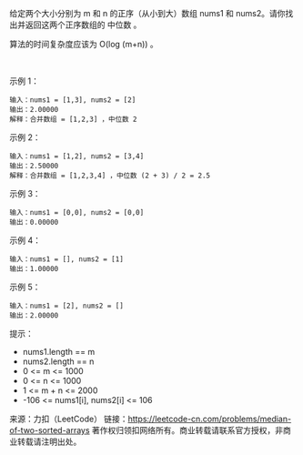 给定两个大小分别为 m 和 n 的正序（从小到大）数组 nums1 和 nums2。请你找出并返回这两个正序数组的 中位数 。

算法的时间复杂度应该为 O(log (m+n)) 。

 

示例 1：
```
输入：nums1 = [1,3], nums2 = [2]
输出：2.00000
解释：合并数组 = [1,2,3] ，中位数 2
```

示例 2：
```
输入：nums1 = [1,2], nums2 = [3,4]
输出：2.50000
解释：合并数组 = [1,2,3,4] ，中位数 (2 + 3) / 2 = 2.5
```

示例 3：
```
输入：nums1 = [0,0], nums2 = [0,0]
输出：0.00000
```

示例 4：
```
输入：nums1 = [], nums2 = [1]
输出：1.00000
```

示例 5：
```
输入：nums1 = [2], nums2 = []
输出：2.00000
```

提示：

- nums1.length == m
- nums2.length == n
- 0 <= m <= 1000
- 0 <= n <= 1000
- 1 <= m + n <= 2000
- -106 <= nums1[i], nums2[i] <= 106

来源：力扣（LeetCode）
链接：https://leetcode-cn.com/problems/median-of-two-sorted-arrays
著作权归领扣网络所有。商业转载请联系官方授权，非商业转载请注明出处。